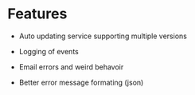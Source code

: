 # Features  

- Auto updating service supporting multiple versions  
- Logging of events  
- Email errors and weird behavoir  

- Better error message formating (json)
